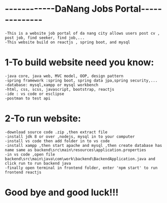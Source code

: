 # ------------DaNang Jobs Portal--------------
    -This is a website job portal of da nang city allows users post cv , post job, find seeker, find job,...
    -This website build on reactjs , spring boot, and mysql
# 1-To build website need you know:
    -java core, java web, MVC model, OOP, design pattern
    -spring framework :spring boot, spring data jpa,spring security,...
    -database: mysql,xampp or mysql workbench
    -html, css, scss, javascript, bootstrap, reactjs
    -ide : vs code or esclipse
    -postman to test api
# 2-To run website:
    -download source code .zip ,then extract file 
    -install jdk 8 or over ,nodejs, mysql in to your computer
    -install vs code then add folder in to vs code 
    -install xampp ,then start apache and mysql ,then create database has name same as backend\src\main\resources\application.properties 
    -in vs code ,open file backend\src\main\java\com\work\backend\BackendApplication.java and click run to run backend java
    -finally open terminal in frontend folder, enter 'npm start' to run frontend reactjs
# Good bye and good luck!!!
